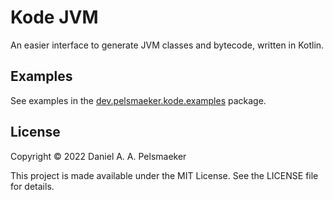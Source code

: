 # Kode JVM
An easier interface to generate JVM classes and bytecode, written in Kotlin.

## Examples
See examples in the [dev.pelsmaeker.kode.examples](kode/src/test/kotlin/dev/pelsmaeker/kode/examples) package.

## License
Copyright © 2022 Daniel A. A. Pelsmaeker

This project is made available under the MIT License. See the LICENSE file for details.